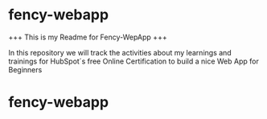 # fency-webapp

+++ This is my Readme for Fency-WepApp +++

In this repository we will track the activities about my learnings and trainings for HubSpot´s free Online Certification to build a
nice Web App for Beginners

# fency-webapp
